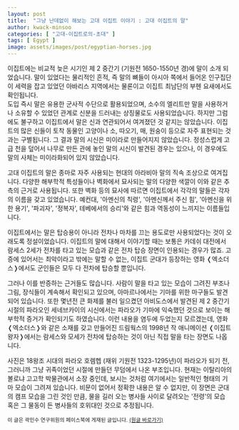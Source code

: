 ```yaml
---
layout: post
title:  "그냥 난데없이 해보는 고대 이집트 이야기 : 고대 이집트의 말"
author: kwack-minsoo
categories: [ "고대-이집트로의-초대" ]
tags: [ Egypt ] 
image: assets/images/post/egyptian-horses.jpg
---
```


이집트에는 비교적 늦은 시기인 제 2 중간기 (기원전 1650-1550년 경)에 말이 소개 되었습니다. 말이 있었다는 물리적인 흔적, 즉 말의 뼈들이 아시아 쪽에서 들어온 인구집단이 세력을 잡고 있었던 아바리스 지역에서는 물론이고 이집트 최남단의 부헨 요새에서도 확인됩니다.  
도입 즉시 말은 유용한 군사적 수단으로 활용되었으며, 소수의 엘리트만 말을 사용하거나 소유할 수 있었던 관계로 신분을 드러내는 상징물로도 사용되었습니다. 하지만 그럼에도 불구하고 이집트에서 말은 신과 연관되어서 여겨졌던 것 같지는 않았습니다. 이집트의 많은 신들이 토착 동물인 고양이나 소, 따오기, 매, 원숭이 등으로 자주 표현되는 것과는 구별됩니다. 그 결과 말의 시신은 미이라로 만들어지지 않았습니다. 정성스럽게 고급 천을 덮어서 나무로 만든 관에 놓인 말의 시신이 발견된 경우는 있으나, 이 경우에도 말의 사체는 미이라화되어 있지 않았습니다.

고대 이집트의 말은 종마로 자주 사용되는 현대의 아라비아 말의 직속 조상으로 여겨집니다. 다양한 해부학적 특성들이나 벽화에서 묘사되는 말의 다양한 색깔이 이와 같은 추측의 근거로 사용됩니다. 또한 벽화 등의 묘사에 따르면 이집트에서 각각의 말들은 각자의 이름을 갖고 있었습니다. 예컨대, '아멘신의 칙령', '아멘신께서 주신 힘', '아멘신을 위한 용기', '파괴자', '정복자', 테베에서의 승리'와 같은 힘과 역동성이 느끼지는 이름들입니다.

이집트에서는 말은 탑승용이 아니라 전차나 마차를 끄는 용도로만 사용되었다는 것이 오래도록 정설이었습니다. 이집트의 말에 대해서 이야기할 때는 보통은 카데쉬 대전에서 람세스 2세가 전차를 타고 있는 모습과 같은 전차 탑승 장면이 인용되는 경우가 많죠. 고증에 있어서는 최악이라고 밖에는 말할 수 없는, 이집트 군대가 등장하는 영화 &#10092;엑소더스&#10093;에서도 군인들은 모두 다 전차에 탑승할 뿐입니다.

그러나 이를 반증하는 근거들도 많습니다. 사람이 말을 타고 있는 모습이 그려진 부조나 그림, 장식들이 계속해서 확인되고 있으며, 아마르나에서는 기마를 위한 마구들도 발견되어 있습니다. 또한 몇년전 큰 화제를 불러 일으켰던 아비도스에서 발견된 제 2 중간기 시절의 파라오인 세네브카이의 시신에서는 파라오가 기마에 익숙했던 것으로 보이는 해부학적 증거가 확인되기도 하였습니다. 이런 내용을 염두에 두었는지 모르겠는데, 영화 &#10092;엑소더스&#10093;와 같은 소재를 갖고 만들어진 드림웍스의 1998년 작 애니메이션 &#10092;이집트 왕자&#10093;에서는 람세스와 모세가 전차에 탑승하는 것이 아닌 직접 말을 타는 장면도 나옵니다.

사진은 18왕조 시대의 파라오 호렘헵 (재위 기원전 1323-1295년)이 파라오가 되기 전, 그러니까 그냥 귀족이었던 시절에 만들던 무덤에서 나온 부조입니다. 현재는 이탈리아의 볼로냐 고고학 박물관에서 소장 중인데, 보시는 것처럼 여기에서는 일반적인 형태의 기마 모습이 그려져 있습니다. 비문이 없어서 정확한 내용은 알 수 없지만, 이 장면은 군대의 캠프 모습을 그린 것인 만큼, 물을 길러 오는 병사들 사이로 달려오는 '전령'의 모습 혹은 그 물동이 든 병사들의 호위대인 것으로 추정됩니다.


<span class="text-muted"><small>이 글은 곽민수 연구위원의 페이스북에 게재된 글입니다. <a href="https://www.facebook.com/788059417/posts/10160378547969418/" target="_blank">(원글 바로가기)</a></small></span>
